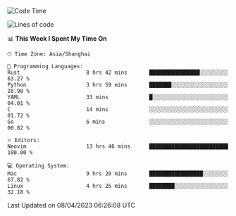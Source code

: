 <!--START_SECTION:waka-->
![Code Time](http://img.shields.io/badge/Code%20Time-1%2C283%20hrs%207%20mins-blue)

![Lines of code](https://img.shields.io/badge/From%20Hello%20World%20I%27ve%20Written-252.7%20thousand%20lines%20of%20code-blue)

📊 **This Week I Spent My Time On** 

```text
🕑︎ Time Zone: Asia/Shanghai

💬 Programming Languages: 
Rust                     8 hrs 42 mins       ████████████████░░░░░░░░░   63.27 % 
Python                   3 hrs 59 mins       ███████░░░░░░░░░░░░░░░░░░   28.98 % 
YAML                     33 mins             █░░░░░░░░░░░░░░░░░░░░░░░░   04.01 % 
C                        14 mins             ░░░░░░░░░░░░░░░░░░░░░░░░░   01.72 % 
Go                       6 mins              ░░░░░░░░░░░░░░░░░░░░░░░░░   00.82 % 

🔥 Editors: 
Neovim                   13 hrs 46 mins      █████████████████████████   100.00 % 

💻 Operating System: 
Mac                      9 hrs 20 mins       █████████████████░░░░░░░░   67.82 % 
Linux                    4 hrs 25 mins       ████████░░░░░░░░░░░░░░░░░   32.18 % 
```


 Last Updated on 08/04/2023 06:26:08 UTC
<!--END_SECTION:waka-->
